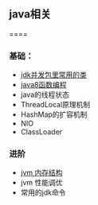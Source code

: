 ## java相关

====

### 基础：
* 	[jdk并发包里常用的类](concurrent-class.md)
* 	[java8函数编程](java8-stream.md)
* 	java的线程状态
* 	ThreadLocal原理机制
* 	HashMap的扩容机制
* 	NIO
* 	ClassLoader


### 进阶
*  	[jvm 内存结构](jvm内存结构.md)
*  	jvm 性能调优
* 	常用的jdk命令